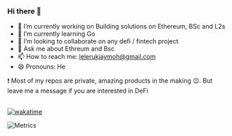 ### Hi there 👋

- 🔭 I’m currently working on Building solutions on Ethereum, BSc and L2s
- 🌱 I’m currently learning Go
- 👯 I’m looking to collaborate on any defi / fintech project
- 💬 Ask me about Ethreum and Bsc
- 📫 How to reach me: lelerukjaymoh@gmail.com
- 😄 Pronouns: He



❗  Most of my repos are private, amazing products in the making 😉. But leave me a message if you are interested in DeFi <br ><br >

[![wakatime](https://wakatime.com/badge/user/646fe317-d623-4ea8-839e-9a41d5a8a5ea.svg)](https://wakatime.com/@646fe317-d623-4ea8-839e-9a41d5a8a5ea)


![Metrics](https://metrics.lecoq.io/lelerukjaymoh?template=classic&followup=1&isocalendar=1&languages=1&pagespeed=1&posts=1&projects=1&stars=1&tweets=1&pagespeed.detailed=false&pagespeed.screenshot=false&posts.limit=4&posts.source=dev.to&isocalendar.duration=half-year&projects.limit=4&tweets.limit=2&stars.limit=4&config.timezone=Africa%2FNairobi)


